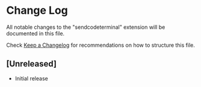# Change Log

All notable changes to the "sendcodeterminal" extension will be documented in this file.

Check [Keep a Changelog](http://keepachangelog.com/) for recommendations on how to structure this file.

## [Unreleased]

- Initial release